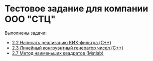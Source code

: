 # Тестовое задание для компании ООО "СТЦ"

Выполнены задачи:
* [2.2	Написать реализацию КИХ-фильтра (C++)](Filter/)
* [2.3	Линейный конгруэнтный генератор чисел (C++)](LCG/)
* [2.7	Метод наименьших квадратов (Matlab)](LeastSquares)

